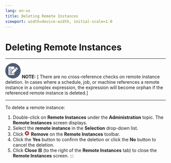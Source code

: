 ```yaml
---
lang: en-us
title: Deleting Remote Instances
viewport: width=device-width, initial-scale=1.0
---
```


#  Deleting Remote Instances

  -------------------------------------------------------------------------------------------------------------------------------- ----------------------------------------------------------------------------------------------------------------------------------------------------------------------------------------------------------------------------------------------------------------------------
  ![White pencil/paper icon on gray circular background](../../../Resources/Images/note-icon(48x48).png "Note icon")   **NOTE:** [ There are no cross-reference checks on remote instance deletion. In cases where a schedule, job, or machine references a remote instance in a complex expression, the expression will become orphan if the referenced remote instance is deleted.]
  -------------------------------------------------------------------------------------------------------------------------------- ----------------------------------------------------------------------------------------------------------------------------------------------------------------------------------------------------------------------------------------------------------------------------

To delete a remote instance:

1.  Double-click on **Remote Instances** under the **Administration**
    topic. The **Remote Instances** screen displays.
2.  Select the **remote instance** in the **Selection** drop-down list.
3.  Click ![Remove     icon](../../../Resources/Images/EM/EMdelete.png "Remove icon")
    **Remove** on the **Remote Instances** toolbar.
4.  Click the **Yes** button to confirm the deletion or click the **No**
    button to cancel the deletion.
5.  Click **Close ☒** (to the right of the **Remote Instances** tab) to
    close the **Remote Instances** screen.
:::

 

